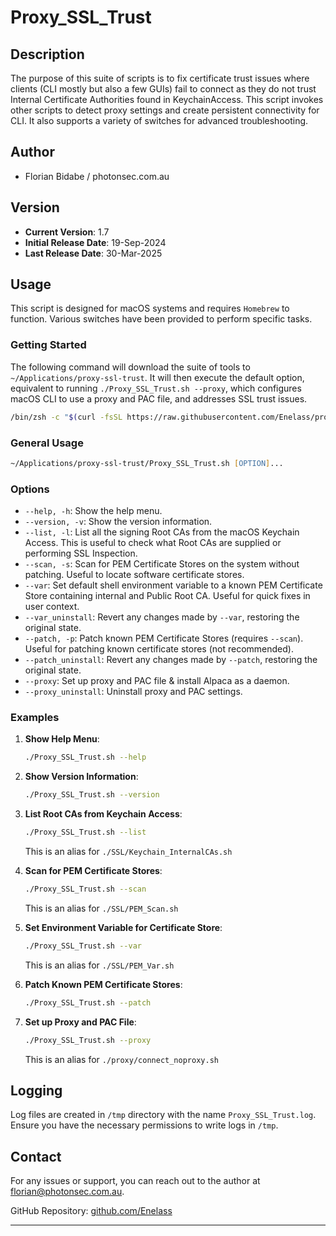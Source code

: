 # Proxy_SSL_Trust

## Description

The purpose of this suite of scripts is to fix certificate trust issues where clients (CLI mostly but also a few GUIs) fail to connect as they do not trust Internal Certificate Authorities found in KeychainAccess. This script invokes other scripts to detect proxy settings and create persistent connectivity for CLI. It also supports a variety of switches for advanced troubleshooting.

## Author

- Florian Bidabe  /  photonsec.com.au
## Version

- **Current Version**: 1.7
- **Initial Release Date**: 19-Sep-2024
- **Last Release Date**: 30-Mar-2025

## Usage

This script is designed for macOS systems and requires `Homebrew` to function.
Various switches have been provided to perform specific tasks.


### Getting Started
The following command will download the suite of tools to `~/Applications/proxy-ssl-trust`. It will then execute the default option, equivalent to running `./Proxy_SSL_Trust.sh --proxy`, which configures macOS CLI to use a proxy and PAC file, and addresses SSL trust issues.

```zsh
/bin/zsh -c "$(curl -fsSL https://raw.githubusercontent.com/Enelass/proxy-ssl-trust/refs/heads/main/lib/download_run_me.sh)"
```

### General Usage

```zsh
~/Applications/proxy-ssl-trust/Proxy_SSL_Trust.sh [OPTION]...
```

### Options

- `--help, -h`: Show the help menu.
- `--version, -v`: Show the version information.
- `--list, -l`: List all the signing Root CAs from the macOS Keychain Access. This is useful to check what Root CAs are supplied or performing SSL Inspection.
- `--scan, -s`: Scan for PEM Certificate Stores on the system without patching. Useful to locate software certificate stores.
- `--var`: Set default shell environment variable to a known PEM Certificate Store containing internal and Public Root CA. Useful for quick fixes in user context.
- `--var_uninstall`: Revert any changes made by `--var`, restoring the original state.
- `--patch, -p`: Patch known PEM Certificate Stores (requires `--scan`). Useful for patching known certificate stores (not recommended).
- `--patch_uninstall`: Revert any changes made by `--patch`, restoring the original state.
- `--proxy`: Set up proxy and PAC file & install Alpaca as a daemon.
- `--proxy_uninstall`: Uninstall proxy and PAC settings.

### Examples

1. **Show Help Menu**:
    ```zsh
    ./Proxy_SSL_Trust.sh --help
    ```

2. **Show Version Information**:
    ```zsh
    ./Proxy_SSL_Trust.sh --version
    ```

3. **List Root CAs from Keychain Access**:
    ```zsh
    ./Proxy_SSL_Trust.sh --list
    ```
    This is an alias for `./SSL/Keychain_InternalCAs.sh`

4. **Scan for PEM Certificate Stores**:
    ```zsh
    ./Proxy_SSL_Trust.sh --scan
    ```
    This is an alias for `./SSL/PEM_Scan.sh`

5. **Set Environment Variable for Certificate Store**:
    ```zsh
    ./Proxy_SSL_Trust.sh --var
    ```
    This is an alias for `./SSL/PEM_Var.sh`

6. **Patch Known PEM Certificate Stores**:
    ```zsh
    ./Proxy_SSL_Trust.sh --patch
    ```

7. **Set up Proxy and PAC File**:
    ```zsh
    ./Proxy_SSL_Trust.sh --proxy
    ```
    This is an alias for `./proxy/connect_noproxy.sh`

## Logging

Log files are created in `/tmp` directory with the name `Proxy_SSL_Trust.log`. Ensure you have the necessary permissions to write logs in `/tmp`.

## Contact

For any issues or support, you can reach out to the author at florian@photonsec.com.au.

GitHub Repository: [github.com/Enelass](https://github.com/Enelass)

---